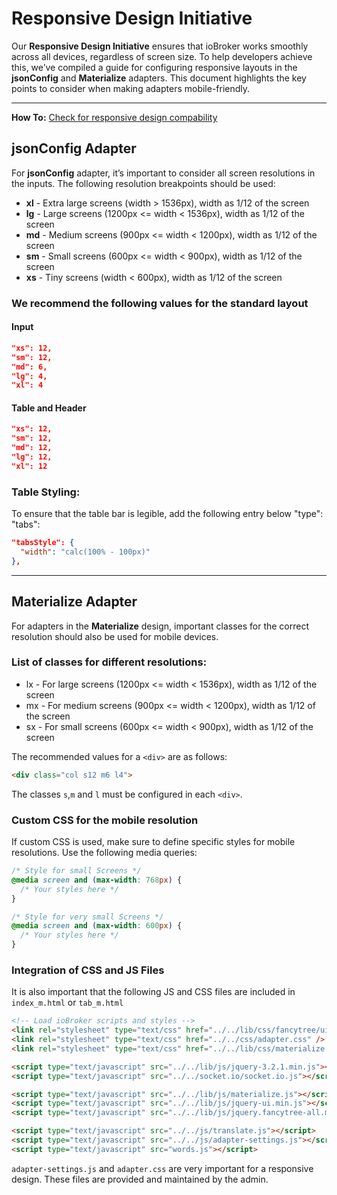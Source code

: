 # Responsive Design Initiative

Our **Responsive Design Initiative** ensures that ioBroker works smoothly across all devices, regardless of screen size. To help developers achieve this, we’ve compiled a guide for configuring responsive layouts in the **jsonConfig** and **Materialize** adapters. This document highlights the key points to consider when making adapters mobile-friendly.

---

**How To:** [Check for responsive design compability](https://github.com/iobroker-community-adapters/responsive-design-initiative/blob/main/developer_guide_optimizing_responsive_design.md)

## jsonConfig Adapter

For **jsonConfig** adapter, it’s important to consider all screen resolutions in the inputs. The following resolution breakpoints should be used:

* **xl** - Extra large screens (width > 1536px), width as 1/12 of the screen
* **lg** - Large screens (1200px <= width < 1536px), width as 1/12 of the screen
* **md** - Medium screens (900px <= width < 1200px), width as 1/12 of the screen
* **sm** - Small screens (600px <= width < 900px), width as 1/12 of the screen
* **xs** - Tiny screens (width < 600px), width as 1/12 of the screen

### We recommend the following values for the standard layout

#### Input
````JSON
"xs": 12,
"sm": 12,
"md": 6,
"lg": 4,
"xl": 4
````

#### Table and Header
````JSON
"xs": 12,
"sm": 12,
"md": 12,
"lg": 12,
"xl": 12
````

### Table Styling:
To ensure that the table bar is legible, add the following entry below "type": "tabs":

````JSON
"tabsStyle": {
  "width": "calc(100% - 100px)"
},
````

---

## Materialize Adapter

For adapters in the **Materialize** design, important classes for the correct resolution should also be used for mobile devices.

### List of classes for different resolutions:

* lx - For large screens (1200px <= width < 1536px), width as 1/12 of the screen
* mx - For medium screens (900px <= width < 1200px), width as 1/12 of the screen
* sx - For small screens (600px <= width < 900px), width as 1/12 of the screen

The recommended values for a `<div>` are as follows:

````HTML
<div class="col s12 m6 l4">
````

The classes `s`,`m` and `l` must be configured in each `<div>`.

### Custom CSS for the mobile resolution

If custom CSS is used, make sure to define specific styles for mobile resolutions. Use the following media queries:

````CSS
/* Style for small Screens */
@media screen and (max-width: 768px) {
  /* Your styles here */
}
````

````CSS
/* Style for very small Screens */
@media screen and (max-width: 600px) {
  /* Your styles here */
}
````
### Integration of CSS and JS Files
It is also important that the following JS and CSS files are included in `index_m.html` or `tab_m.html`

````HTML
<!-- Load ioBroker scripts and styles -->
<link rel="stylesheet" type="text/css" href="../../lib/css/fancytree/ui.fancytree.min.css" />
<link rel="stylesheet" type="text/css" href="../../css/adapter.css" />
<link rel="stylesheet" type="text/css" href="../../lib/css/materialize.css">

<script type="text/javascript" src="../../lib/js/jquery-3.2.1.min.js"></script>
<script type="text/javascript" src="../../socket.io/socket.io.js"></script>

<script type="text/javascript" src="../../lib/js/materialize.js"></script>
<script type="text/javascript" src="../../lib/js/jquery-ui.min.js"></script>
<script type="text/javascript" src="../../lib/js/jquery.fancytree-all.min.js"></script>

<script type="text/javascript" src="../../js/translate.js"></script>
<script type="text/javascript" src="../../js/adapter-settings.js"></script>
<script type="text/javascript" src="words.js"></script>
````

`adapter-settings.js` and `adapter.css` are very important for a responsive design. These files are provided and maintained by the admin.

